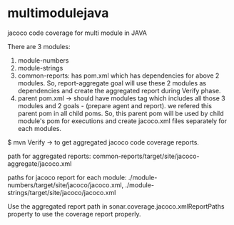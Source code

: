 # multimodulejava
jacoco code coverage for multi module in JAVA

There are 3 modules:
1. module-numbers
2. module-strings
3. common-reports: has pom.xml which has dependencies for above 2 modules. So, report-aggregate goal will use these 2 modules as dependencies and create the aggregated report during Verify phase.
4. parent pom.xml -> should have modules tag which includes all those 3 modules and 2 goals - (prepare agent and report). we refered this parent pom in all child poms. So, this parent pom will be used by child module's pom for executions and create jacoco.xml files separately for each modules.

$ mvn Verify -> to get aggregated jacoco code coverage reports.

path for aggregated reports: common-reports/target/site/jacoco-aggregate/jacoco.xml

paths for jacoco report for each module: ./module-numbers/target/site/jacoco/jacoco.xml,
                                         ./module-strings/target/site/jacoco/jacoco.xml

Use the aggregated report path in sonar.coverage.jacoco.xmlReportPaths property to use the coverage report properly.
